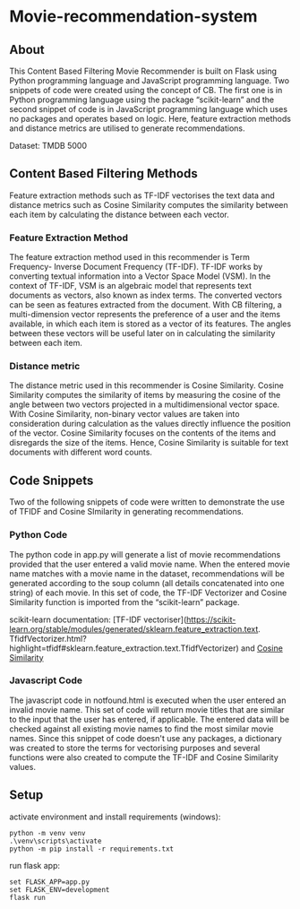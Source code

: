 # Movie-recommendation-system

## About  
This Content Based Filtering Movie Recommender is built on Flask using Python programming 
language and JavaScript programming language. Two snippets of code were created using the concept of CB. 
The first one is in Python programming language using the package “scikit-learn” and the second snippet of code is 
in JavaScript programming language which uses no packages and operates based on logic. Here, feature extraction methods 
and distance metrics are utilised to generate recommendations. 

Dataset: TMDB 5000

## Content Based Filtering Methods

Feature extraction methods such as TF-IDF vectorises the text data and distance metrics 
such as Cosine Similarity computes the similarity between each item by calculating the distance between each vector.

### Feature Extraction Method
The feature extraction method used in this recommender is Term Frequency- Inverse Document Frequency (TF-IDF). 
TF-IDF works by converting textual information into a Vector Space Model (VSM). In the context of TF-IDF,
 VSM is an algebraic model that represents text documents as vectors, also known as index terms. 
The converted vectors can be seen as features extracted from the document. 
With CB filtering, a multi-dimension vector represents the preference of a user and the items available, 
in which each item is stored as a vector of its features. The angles between these vectors will be useful 
later on in calculating the similarity between each item.   

### Distance metric
The distance metric used in this recommender is Cosine Similarity. 
Cosine Similarity computes the similarity of items by measuring the cosine of the angle between two vectors
 projected in a multidimensional vector space. With Cosine Similarity, non-binary vector values are taken into 
consideration during calculation as the values directly influence the position of the vector. Cosine Similarity 
focuses on the contents of the items and disregards the size of the items. Hence, Cosine Similarity is suitable 
for text documents with different word counts. 


## Code Snippets

Two of the following snippets of code were written to demonstrate the use of TFIDF and Cosine SImilarity in generating recommendations.

### Python Code
The python code in app.py will generate a list of movie recommendations provided that the user entered a valid movie name. 
When the entered movie name matches with a movie name in the dataset, recommendations will be generated according to the soup 
column (all details concatenated into one string) of each movie. In this set of code, 
the TF-IDF Vectorizer and Cosine Similarity function is imported from the “scikit-learn” package.

scikit-learn documentation: [TF-IDF vectoriser](https://scikit-learn.org/stable/modules/generated/sklearn.feature_extraction.text.
TfidfVectorizer.html?highlight=tfidf#sklearn.feature_extraction.text.TfidfVectorizer) and
 [Cosine Similarity](https://scikit-learn.org/stable/modules/generated/sklearn.metrics.pairwise.cosine_similarity.html#sklearn.metrics.pairwise.cosine_similarity)

### Javascript Code
The javascript code in notfound.html is executed when the user entered an invalid movie name. 
This set of code will return movie titles that are similar to the input that the user has entered, if applicable. 
The entered data will be checked against all existing movie names to find the most similar movie names. 
Since this snippet of code doesn't use any packages, a dictionary was created to store the terms for vectorising purposes
 and several functions were also created to compute the TF-IDF and Cosine Similarity values.


## Setup
activate environment and install requirements (windows):
```
python -m venv venv
.\venv\scripts\activate
python -m pip install -r requirements.txt 
```

run flask app:
```
set FLASK_APP=app.py
set FLASK_ENV=development
flask run
```

